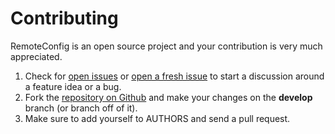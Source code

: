 # Contributing
RemoteConfig is an open source project and your contribution is very much appreciated.

1. Check for [open issues](https://github.com/gangverk/RemoteConfig/issues) or [open a fresh issue](https://github.com/gangverk/RemoteConfig/issues/new) to start a discussion around a feature idea or a bug.
2. Fork the [repository on Github](https://github.com/gangverk/RemoteConfig) and make your changes on the **develop** branch (or branch off of it).
3. Make sure to add yourself to AUTHORS and send a pull request.
